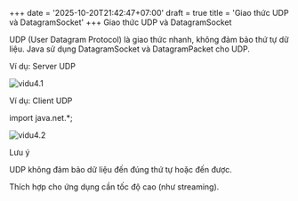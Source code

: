+++
date = '2025-10-20T21:42:47+07:00'
draft = true
title = 'Giao thức UDP và DatagramSocket'
+++
Giao thức UDP và DatagramSocket

UDP (User Datagram Protocol) là giao thức nhanh, không đảm bảo thứ tự dữ liệu. Java sử dụng DatagramSocket và DatagramPacket cho UDP.

Ví dụ: Server UDP

![vidu4.1](/images/vd4_1.png)

Ví dụ: Client UDP

import java.net.*;

![vidu4.2](/images/vd4_2.png)

Lưu ý





UDP không đảm bảo dữ liệu đến đúng thứ tự hoặc đến được.



Thích hợp cho ứng dụng cần tốc độ cao (như streaming).
